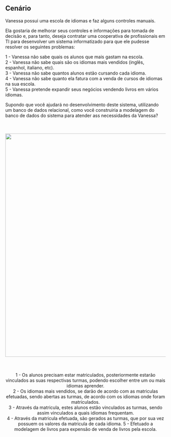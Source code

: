 
## **Cenário** 
Vanessa possui uma escola de idiomas e faz alguns controles manuais. 

Ela gostaria de melhorar seus controles e informações para tomada de decisão e, para tanto, 
deseja contratar uma cooperativa de profissionais em TI para desenvolver um sistema 
informatizado para que ele pudesse resolver os seguintes problemas:

1 - Vanessa não sabe quais os alunos que mais gastam na escola.<br />
2 - Vanessa não sabe quais são os idiomas mais vendidos (inglês, espanhol, italiano, etc).<br />
3 - Vanessa não sabe quantos alunos estão cursando cada idioma.<br />
4 - Vanessa não sabe quanto ela fatura com a venda de cursos de idiomas na sua escola.<br />
5 - Vanessa pretende expandir seus negócios vendendo livros em vários idiomas.<br />

Supondo que você ajudará no desenvolvimento deste sistema, utilizando um banco de dados 
relacional, como você construiria a modelagem do banco de dados do sistema para atender ass
necessidades da Vanessa?

<br />
<br />

<div align="center">
  <img src="" width="700px" />
<div>
  
<br />
<br />
  
  1 - Os alunos precisam estar matriculados, posteriormente estarão vinculados as suas respectivas turmas, podendo escolher entre um ou mais idiomas aprender.<br />
  2 - Os idiomas mais vendidos,  se darão de acordo com as matriculas efetuadas, sendo abertas as turmas, de acordo com os idiomas onde foram matriculados.<br />
  3 - Através da matricula, estes alunos estão vinculados as turmas, sendo assim vinculados a quais idiomas frequentam.<br />
  4 - Através da matricula efetuada, são gerados as turmas, que por sua vez possuem os valores da matricula de cada idioma.
  5 - Efetuado a modelagem de livros para expensão de venda de livros pela escola.